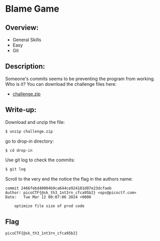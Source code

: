 # Blame Game

## Overview:
* General Skills
* Easy
* Git

## Description:
Someone's commits seems to be preventing the program from working. Who is it? You can download the challenge files here:
* [challenge.zip](https://artifacts.picoctf.net/c_titan/157/challenge.zip)

## Write-up:
Download and unzip the file:
```bash
$ unzip challenge.zip
```
go to drop-in directory:
```bash
$ cd drop-in
```
Use git log to check the commits:
```bash
$ git log
```
Scroll to the very end the notice the flag in the authors name:
```
commit 2466febd40004b9ca644ce924181d07e23dcfaeb
Author: picoCTF{@sk_th3_1nt3rn_cfca95b2} <ops@picoctf.com>
Date:   Tue Mar 12 00:07:06 2024 +0000

    optimize file size of prod code
```

## Flag
```
picoCTF{@sk_th3_1nt3rn_cfca95b2}
```
